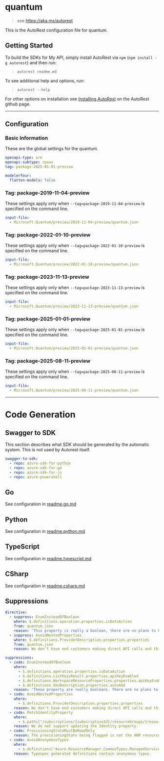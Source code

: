 # quantum

> see https://aka.ms/autorest

This is the AutoRest configuration file for quantum.

## Getting Started

To build the SDKs for My API, simply install AutoRest via `npm` (`npm install -g autorest`) and then run:

> `autorest readme.md`

To see additional help and options, run:

> `autorest --help`

For other options on installation see [Installing AutoRest](https://aka.ms/autorest/install) on the AutoRest github page.

---

## Configuration

### Basic Information

These are the global settings for the quantum.

``` yaml
openapi-type: arm
openapi-subtype: rpaas
tag: package-2025-01-01-preview
```

``` yaml
modelerfour:
  flatten-models: false
```

### Tag: package-2019-11-04-preview

These settings apply only when `--tag=package-2019-11-04-preview` is specified on the command line.

``` yaml $(tag) == 'package-2019-11-04-preview'
input-file:
  - Microsoft.Quantum/preview/2019-11-04-preview/quantum.json
```

### Tag: package-2022-01-10-preview

These settings apply only when `--tag=package-2022-01-10-preview` is specified on the command line.

``` yaml $(tag) == 'package-2022-01-10-preview'
input-file:
  - Microsoft.Quantum/preview/2022-01-10-preview/quantum.json
```

### Tag: package-2023-11-13-preview

These settings apply only when `--tag=package-2023-11-13-preview` is specified on the command line.

``` yaml $(tag) == 'package-2023-11-13-preview'
input-file:
  - Microsoft.Quantum/preview/2023-11-13-preview/quantum.json
```

### Tag: package-2025-01-01-preview

These settings apply only when `--tag=package-2025-01-01-preview` is specified on the command line.

``` yaml $(tag) == 'package-2025-01-01-preview'
input-file:
  - Microsoft.Quantum/preview/2025-01-01-preview/quantum.json
```

### Tag: package-2025-08-11-preview

These settings apply only when `--tag=package-2025-08-11-preview` is specified on the command line.

``` yaml $(tag) == 'package-2025-01-01-preview'
input-file:
  - Microsoft.Quantum/preview/2025-08-11-preview/quantum.json
```

---

# Code Generation

## Swagger to SDK

This section describes what SDK should be generated by the automatic system.
This is not used by Autorest itself.

``` yaml $(swagger-to-sdk)
swagger-to-sdk:
  - repo: azure-sdk-for-python
  - repo: azure-sdk-for-go
  - repo: azure-sdk-for-js
  - repo: azure-powershell
```

## Go

See configuration in [readme.go.md](./readme.go.md)

## Python

See configuration in [readme.python.md](./readme.python.md)

## TypeScript

See configuration in [readme.typescript.md](./readme.typescript.md)

## CSharp

See configuration in [readme.csharp.md](./readme.csharp.md)

## Suppressions

``` yaml
directive:
  - suppress: EnumInsteadOfBoolean
    where: $.definitions.operation.properties.isDataAction
    from: quantum.json
    reason: 'This property is really a boolean, there are no plans to have more than two values in the future.'
  - suppress: AvoidNestedProperties
    where: $.definitions.ProviderDescription.properties.properties
    from: quantum.json
    reason: We don't have end customers making direct API calls and this is a breaking change for our existing clients.
```

```yaml
suppressions:
  - code: EnumInsteadOfBoolean
    where:
      - $.definitions.operation.properties.isDataAction
      - $.definitions.ListKeysResult.properties.apiKeyEnabled
      - $.definitions.WorkspaceResourceProperties.properties.apiKeyEnabled
      - $.definitions.SkuDescription.properties.autoAdd
    reason: 'These property are really booleans. There are no plans to have more than two values in the future.'
  - code: AvoidNestedProperties
    where:
      - $.definitions.ProviderDescription.properties.properties
    reason: We don't have end customers making direct API calls and this is a breaking change for our existing clients.
  - code: PatchIdentityProperty
    where:
      - $.paths["/subscriptions/{subscriptionId}/resourceGroups/{resourceGroupName}/providers/Microsoft.Quantum/workspaces/{workspaceName}"].patch.parameters[4]
    reason: We do not support updating the Identity property.
  - code: ProvisioningStateMustBeReadOnly
    reason: The provisioningState being flagged is not the ARM resource provisioningState, but the field for our ProviderStatus. Currently, this cannot be readOnly, or it will cause livesite issue and workspace does not behave correctly. We have on our roadmap to fix this issue, but this needs to be settable for control plane to work properly.
  - code: AvoidAnonymousTypes
    where: 
      - $.definitions["Azure.ResourceManager.CommonTypes.ManagedServiceIdentityUpdate"].properties.userAssignedIdentities.additionalProperties
    reason: Typespec generated definitions contain anonymous types.
```
